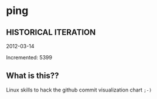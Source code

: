 # ping

## HISTORICAL ITERATION
2012-03-14

Incremented: 5399

## What is this?? 
Linux skills to hack the github commit visualization chart `;-)`

